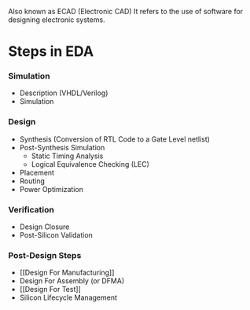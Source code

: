 Also known as ECAD (Electronic CAD)
It refers to the use of software for designing electronic systems.

# Steps in EDA
### Simulation
- Description (VHDL/Verilog)
- Simulation
### Design
- Synthesis (Conversion of RTL Code to a Gate Level netlist)
- Post-Synthesis Simulation
	- Static Timing Analysis
	- Logical Equivalence Checking (LEC)
- Placement
- Routing
- Power Optimization
### Verification
- Design Closure
- Post-Silicon Validation
### Post-Design Steps
- [[Design For Manufacturing]]
- Design For Assembly (or DFMA)
- [[Design For Test]]
- Silicon Lifecycle Management